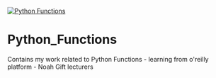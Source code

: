 [![Python Functions](https://github.com/balajivenky06/Python_Functions/actions/workflows/makefile.yml/badge.svg)](https://github.com/balajivenky06/Python_Functions/actions/workflows/makefile.yml)
# Python_Functions
Contains my work related to Python Functions - learning from o'reilly platform - Noah Gift lecturers
